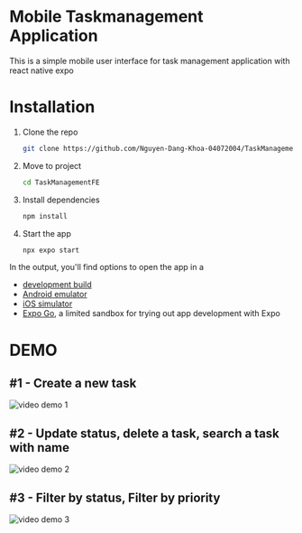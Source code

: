 # Mobile Taskmanagement Application

This is a simple mobile user interface for task management application with react native expo


# Installation
1. Clone the repo
   ```bash
   git clone https://github.com/Nguyen-Dang-Khoa-04072004/TaskManagementFE
   ```
2. Move to project
    ```bash
   cd TaskManagementFE
   ```
3. Install dependencies
   ```bash
   npm install
   ```

4. Start the app

   ```bash
   npx expo start
   ```

In the output, you'll find options to open the app in a

- [development build](https://docs.expo.dev/develop/development-builds/introduction/)
- [Android emulator](https://docs.expo.dev/workflow/android-studio-emulator/)
- [iOS simulator](https://docs.expo.dev/workflow/ios-simulator/)
- [Expo Go](https://expo.dev/go), a limited sandbox for trying out app development with Expo

# DEMO
## #1 - Create a new task
![video demo 1](https://github.com/user-attachments/assets/bcf0f847-cc70-4731-8fc0-dca4284608bb)
## #2 - Update status, delete a task, search a task with name
![video demo 2](https://github.com/user-attachments/assets/ba5f7130-af8f-4134-927b-891122e60ea6)
## #3 - Filter by status, Filter by priority
![video demo 3](https://github.com/user-attachments/assets/e9a51fce-34bc-4e1d-9d16-354892abf6a4)
